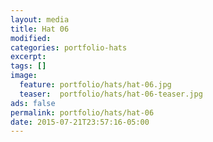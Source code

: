 ```yaml
---
layout: media
title: Hat 06
modified:
categories: portfolio-hats
excerpt:
tags: []
image:
  feature: portfolio/hats/hat-06.jpg
  teaser:  portfolio/hats/hat-06-teaser.jpg
ads: false
permalink: portfolio/hats/hat-06
date: 2015-07-21T23:57:16-05:00
---
```


